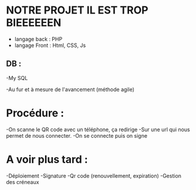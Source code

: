 # NOTRE PROJET IL EST TROP BIEEEEEEN

- langage back : PHP
- langage Front : Html, CSS, Js

## DB : 

-My SQL

-Au fur et à mesure de l'avancement (méthode agile)

# Procédure :

-On scanne le QR code avec un téléphone, ça redirige
-Sur une url qui nous permet de nous connecter.
-On se connecte puis on signe

# A voir plus tard : 
-Déploiement
-Signature
-Qr code (renouvellement, expiration)
-Gestion des créneaux
